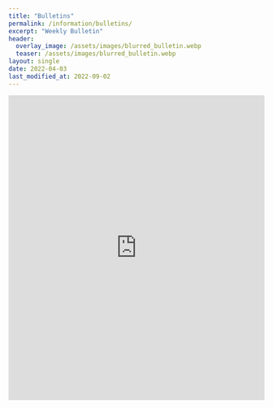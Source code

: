 ```yaml
---
title: "Bulletins"
permalink: /information/bulletins/
excerpt: "Weekly Bulletin"
header:
  overlay_image: /assets/images/blurred_bulletin.webp
  teaser: /assets/images/blurred_bulletin.webp
layout: single
date: 2022-04-03
last_modified_at: 2022-09-02
---
```


<!-- Switch to dropbox from Google Drive-->
<iframe src="https://drive.google.com/embeddedfolderview?id=168uqAJvS1aWFGYY3H82BgoglTGn75mRO#list" style="width:100%; height:600px; border:0;"></iframe>
